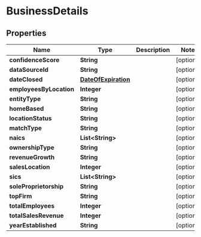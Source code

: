 

# BusinessDetails


## Properties

| Name | Type | Description | Notes |
|------------ | ------------- | ------------- | -------------|
|**confidenceScore** | **String** |  |  [optional] |
|**dataSourceId** | **String** |  |  [optional] |
|**dateClosed** | [**DateOfExpiration**](DateOfExpiration.md) |  |  [optional] |
|**employeesByLocation** | **Integer** |  |  [optional] |
|**entityType** | **String** |  |  [optional] |
|**homeBased** | **String** |  |  [optional] |
|**locationStatus** | **String** |  |  [optional] |
|**matchType** | **String** |  |  [optional] |
|**naics** | **List&lt;String&gt;** |  |  [optional] |
|**ownershipType** | **String** |  |  [optional] |
|**revenueGrowth** | **String** |  |  [optional] |
|**salesLocation** | **Integer** |  |  [optional] |
|**sics** | **List&lt;String&gt;** |  |  [optional] |
|**soleProprietorship** | **String** |  |  [optional] |
|**topFirm** | **String** |  |  [optional] |
|**totalEmployees** | **Integer** |  |  [optional] |
|**totalSalesRevenue** | **Integer** |  |  [optional] |
|**yearEstablished** | **String** |  |  [optional] |




